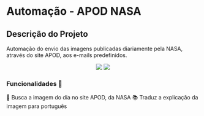 # Automação - APOD NASA

## Descrição do Projeto
Automação do envio das imagens publicadas diariamente pela NASA, através do site APOD, aos e-mails predefinidos.

<center>
    <p>
    <img src="https://img.shields.io/static/v1?label=Linguagem&message=python&color=blue&style=for-the-badge"/> 
    <img src="https://img.shields.io/static/v1?label=python&message=3.8.9&color=green&style=for-the-badge"/>
    </p>
</center>

### Funcionalidades :checkered_flag:
🚀 Busca a imagem do dia no site APOD, da NASA
:books: Traduz a explicação da imagem para português